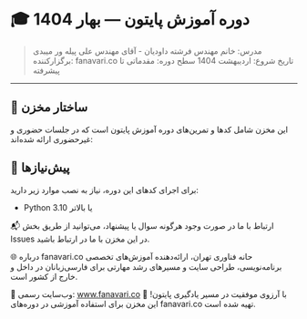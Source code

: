 # 🎓 دوره آموزش پایتون — بهار 1404

> مدرس: خانم مهندس فرشته داودیان - آقای مهندس علی پیله ور میبدی 
> برگزارکننده: fanavari.co 
> تاریخ شروع: اردیبهشت 1404
> سطح دوره: مقدماتی تا پیشرفته

---

## 📁 ساختار مخزن

این مخزن شامل کدها و تمرین‌های دوره آموزش پایتون است که در جلسات حضوری و غیرحضوری ارائه شده‌اند:


## 🧰 پیش‌نیازها

برای اجرای کدهای این دوره، نیاز به نصب موارد زیر دارید:

- Python 3.10 یا بالاتر  

📬 ارتباط با ما
در صورت وجود هرگونه سوال یا پیشنهاد، می‌توانید از طریق بخش Issues در این مخزن با ما در ارتباط باشید.

🌐 درباره fanavari.co
حانه فناوری تهران، ارائه‌دهنده آموزش‌های تخصصی برنامه‌نویسی، طراحی سایت و مسیرهای رشد مهارتی برای فارسی‌زبانان در داخل و خارج از کشور است.

📎 وب‌سایت رسمی: www.fanavari.co
با آرزوی موفقیت در مسیر یادگیری پایتون! 🐍
این مخزن برای استفاده آموزشی در دوره‌های fanavari.co تهیه شده است.
